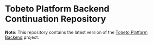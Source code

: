 # Tobeto Platform Backend Continuation Repository
**Note:** This repository contains the latest version of the [Tobeto Platform Backend](https://github.com/okanyilmazz/TobetoPlatform) project.

